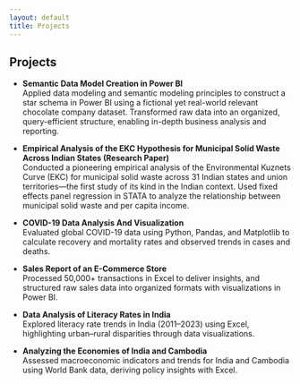 ```yaml
---
layout: default
title: Projects
---
```


## Projects

- **Semantic Data Model Creation in Power BI**  
  Applied data modeling and semantic modeling principles to construct a star schema in Power BI using a fictional yet real-world relevant chocolate company dataset. Transformed raw data into an organized, query-efficient structure, enabling in-depth business analysis and reporting.

- **Empirical Analysis of the EKC Hypothesis for Municipal Solid Waste Across Indian States (Research Paper)**  
  Conducted a pioneering empirical analysis of the Environmental Kuznets Curve (EKC) for municipal solid waste across 31 Indian states and union territories—the first study of its kind in the Indian context. Used fixed effects panel regression in STATA to analyze the relationship between municipal solid waste and per capita income.

- **COVID-19 Data Analysis And Visualization**  
  Evaluated global COVID-19 data using Python, Pandas, and Matplotlib to calculate recovery and mortality rates and observed trends in cases and deaths.

- **Sales Report of an E-Commerce Store**  
  Processed 50,000+ transactions in Excel to deliver insights, and structured raw sales data into organized formats with visualizations in Power BI.

- **Data Analysis of Literacy Rates in India**  
  Explored literacy rate trends in India (2011–2023) using Excel, highlighting urban–rural disparities through data visualizations.

- **Analyzing the Economies of India and Cambodia**  
  Assessed macroeconomic indicators and trends for India and Cambodia using World Bank data, deriving policy insights with Excel.
